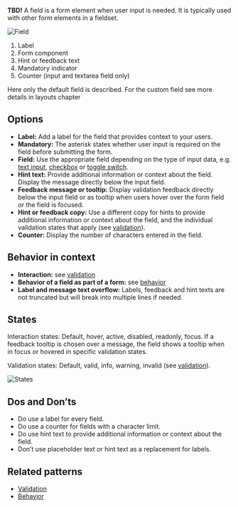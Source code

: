 **TBD!** A field is a form element when user input is needed. It is typically used with other form elements in a fieldset.

![Field](https://www.figma.com/design/wEptRgAezDU1z80Cn3eZ0o/iX-Pattern-Illustrations?node-id=2781-323&t=pKzFQBhaXmjTsR8P-4)

1. Label
2. Form component
3. Hint or feedback text
4. Mandatory indicator
5. Counter (input and textarea field only)

Here only the default field is described. For the custom field see more details in layouts chapter

## Options
- **Label:** Add a label for the field that provides context to your users.
- **Mandatory:** The asterisk states whether user input is required on the field before submitting the form.
- **Field:** Use the appropriate field depending on the type of input data, e.g. [text input](../input.md), [checkbox](../checkbox.md) or [toggle switch](../toogle.md).
- **Hint text:** Provide additional information or context about the field. Display the message directly below the input field.
- **Feedback message or tooltip:** Display validation feedback directly below the input field or as tooltip when users hover over the form field or the field is focused.
- **Hint or feedback copy:** Use a different copy for hints to provide additional information or context about the field, and the individual validation states that apply (see [validation](forms-validation.md)).
- **Counter:** Display the number of characters entered in the field.

## Behavior in context
- **Interaction:** see [validation](forms-validation.md)
- **Behavior of a field as part of a form:** see [behavior](forms-validation)
- **Label and message text overflow:** Labels, feedback and hint texts are not truncated but will break into multiple lines if needed.

## States
Interaction states: Default, hover, active, disabled, readonly, focus. If a feedback tooltip is chosen over a message, the field shows a tooltip when in focus or hovered in specific validation states.

Validation states: Default, valid, info, warning, invalid (see [validation](forms-validation.md)).

![States](https://www.figma.com/design/wEptRgAezDU1z80Cn3eZ0o/iX-Pattern-Illustrations?node-id=2767-5681&t=IIgjTqoOEP524yAH-4)

## Dos and Don’ts
- Do use a label for every field.
- Do use a counter for fields with a character limit.
- Do use hint text to provide additional information or context about the field.
- Don’t use placeholder text or hint text as a replacement for labels.

## Related patterns
- [Validation](forms-validation.md)
- [Behavior](forms-behavior.md)

